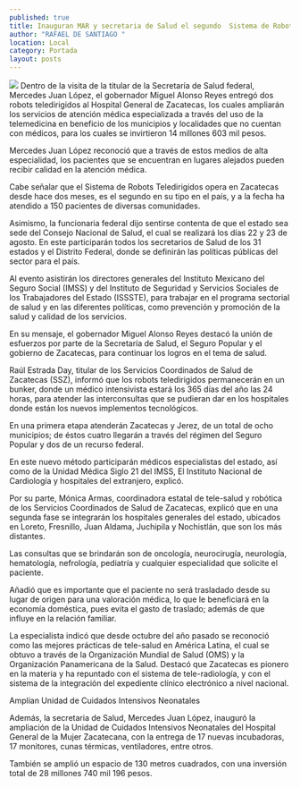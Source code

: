 ```yaml
---
published: true
title: Inauguran MAR y secretaria de Salud el segundo  Sistema de Robots Teledirigidos en la República
author: "RAFAEL DE SANTIAGO "
location: Local
category: Portada
layout: posts
---
```


![](http://i.imgur.com/wTbf70Rm.jpg)
Dentro de la visita de la titular de la Secretaría de Salud federal, Mercedes Juan López, el gobernador Miguel Alonso Reyes entregó dos robots teledirigidos al Hospital General de Zacatecas, los cuales ampliarán los servicios de atención médica especializada a través del uso de la telemedicina en beneficio de los municipios y localidades que no cuentan con médicos, para los cuales se invirtieron 14 millones 603 mil pesos.

Mercedes Juan López reconoció que a través de estos medios de alta especialidad, los pacientes que se encuentran en lugares alejados pueden recibir calidad en la atención médica.

Cabe señalar que el Sistema de Robots Teledirigidos opera en Zacatecas desde hace dos meses, es el segundo en su tipo en el país, y a la fecha ha atendido a 150 pacientes de diversas comunidades.

Asimismo, la funcionaria federal dijo sentirse contenta de que el estado sea sede del Consejo Nacional de Salud, el cual se realizará los días 22 y 23 de agosto. En este participarán todos los secretarios de Salud de los 31 estados y el Distrito Federal, donde se definirán las políticas públicas del sector para el país. 

Al evento asistirán los directores generales del Instituto Mexicano del Seguro Social (IMSS) y del Instituto de Seguridad y Servicios Sociales de los Trabajadores del Estado (ISSSTE), para trabajar en el programa sectorial de salud y en las diferentes políticas, como prevención y promoción de la salud y calidad de los servicios.

En su mensaje, el gobernador Miguel Alonso Reyes destacó la unión de esfuerzos por parte de la Secretaría de Salud, el Seguro Popular y el gobierno de Zacatecas, para continuar los logros en el tema de salud. 

Raúl Estrada Day, titular de los Servicios Coordinados de Salud de Zacatecas (SSZ), informó que los robots teledirigidos permanecerán en un bunker, donde un médico intensivista estará los 365 días del año las 24 horas, para atender las interconsultas que se pudieran dar en los hospitales donde están los nuevos implementos tecnológicos.

En una primera etapa atenderán Zacatecas y Jerez, de un total de ocho municipios; de éstos cuatro llegarán a través del régimen del Seguro Popular y dos de un recurso federal. 

En este nuevo método participarán médicos especialistas del estado, así como de la Unidad Médica Siglo 21 del IMSS, El Instituto Nacional de Cardiología y hospitales del extranjero, explicó.

Por su parte, Mónica Armas, coordinadora estatal de tele-salud y robótica de los Servicios Coordinados de Salud de Zacatecas, explicó que en una segunda fase se integrarán los hospitales generales del estado, ubicados en Loreto, Fresnillo, Juan Aldama, Juchipila y Nochistlán, que son los más distantes.

Las consultas que se brindarán son de oncología, neurocirugía, neurología, hematología, nefrología, pediatría y cualquier especialidad que solicite el paciente.

Añadió que es importante que el paciente no será trasladado desde su lugar de origen para una valoración médica, lo que le beneficiará en la economía doméstica, pues evita el gasto de traslado; además de que influye en la relación familiar.

La especialista indicó que desde octubre del año pasado se reconoció como las mejores prácticas de tele-salud en América Latina, el cual se obtuvo a través de la Organización Mundial de Salud (OMS) y la Organización Panamericana de la Salud.
Destacó que Zacatecas es pionero en la materia y ha repuntado con el sistema de tele-radiología, y con el sistema de la integración del expediente clínico electrónico a nivel nacional.

Amplían Unidad de Cuidados Intensivos Neonatales

Además, la secretaria de Salud, Mercedes Juan López, inauguró la ampliación de la Unidad de Cuidados Intensivos Neonatales del Hospital General de la Mujer Zacatecana, con la entrega de 17 nuevas incubadoras, 17 monitores, cunas térmicas, ventiladores, entre otros.

También se amplió un espacio de 130 metros cuadrados, con una inversión total de 28 millones 740 mil 196 pesos.
